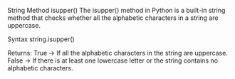 String Method isupper()
The isupper() method in Python is a built-in string method that checks whether all the alphabetic characters in a string are uppercase.

Syntax
string.isupper()

Returns:
 True → If all the alphabetic characters in the string are uppercase.
 False → If there is at least one lowercase letter or the string contains no alphabetic characters.
